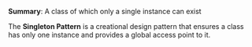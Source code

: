 **Summary**: A class of which only a single instance can exist

The **Singleton Pattern** is a creational design pattern that ensures a class has only one instance and provides a global access point to it.

